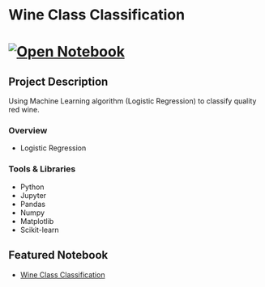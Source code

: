 # Wine Class Classification
# [![Open Notebook](https://img.shields.io/badge/Jupyter-Open_Notebook-blue?logo=Jupyter)](https://dpghazi.github.io/projects/wine-classification-ml.html)

## Project Description
Using Machine Learning algorithm (Logistic Regression) to classify quality red wine.

### Overview
 * Logistic Regression

### Tools & Libraries
* Python
* Jupyter
* Pandas
* Numpy
* Matplotlib
* Scikit-learn

## Featured Notebook
* [Wine Class Classification](https://dpghazi.github.io/projects/wine-classification-ml.html)
